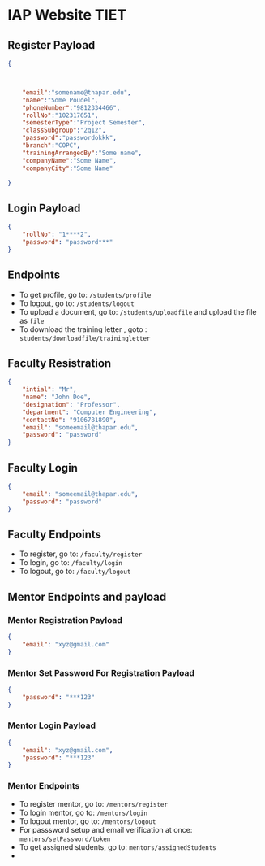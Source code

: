 # IAP Website TIET

## Register Payload

```json
{



    "email":"somename@thapar.edu",
    "name":"Some Poudel",
    "phoneNumber":"9812334466",
    "rollNo":"102317651",
    "semesterType":"Project Semester",
    "classSubgroup":"2q12",
    "password":"passwordokkk",
    "branch":"COPC",
    "trainingArrangedBy":"Some name",
    "companyName":"Some Name",
    "companyCity":"Some Name"

}
```

## Login Payload

```json
{
    "rollNo": "1****2",
    "password": "password***"
}
```

## Endpoints

- To get profile, go to: `/students/profile`
- To logout, go to: `/students/logout`
- To upload a document, go to: `/students/uploadfile` and upload the file as `file`
- To download the training letter , goto : `students/downloadfile/trainingletter`




## Faculty Resistration
```json
{
    "intial": "Mr",
    "name": "John Doe",
    "designation": "Professor",
    "department": "Computer Engineering",
    "contactNo": "9106781890",
    "email": "someemail@thapar.edu",
    "password": "password"
}
```

## Faculty Login
```json
{
    "email": "someemail@thapar.edu",
    "password": "password"
}
```


## Faculty Endpoints
- To register, go to: `/faculty/register`
- To login, go to: `/faculty/login`
- To logout, go to: `/faculty/logout`
## Mentor Endpoints and payload
### Mentor Registration Payload
```json
{
    "email": "xyz@gmail.com"
}
```
### Mentor Set Password For Registration Payload
```json
{
    "password": "***123"
}
```
### Mentor Login Payload
```json
{
    "email": "xyz@gmail.com",
    "password": "***123"
}
```
### Mentor Endpoints
- To register mentor, go to: `/mentors/register`
- To login mentor, go to: `/mentors/login`
- To logout mentor, go to: `/mentors/logout`
- For passsword setup and email verification at once: `mentors/setPassword/token`
- To get assigned students, go to: `mentors/assignedStudents`
- 